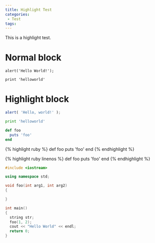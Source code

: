 ```yaml
---
title: Highlight Test
categories:
 - Test
tags:
---
```


This is a highlight test.

# Normal block

```
alert('Hello World!');
```

    print 'helloworld'

# Highlight block

```javascript
alert( 'Hello, world!' );
```

```python
print 'helloworld'
```

```ruby
def foo
  puts 'foo'
end
```

{% highlight ruby %}
def foo
  puts 'foo'
end
{% endhighlight %}

{% highlight ruby linenos %}
def foo
  puts 'foo'
end
{% endhighlight %}

```c++
#include <iostream>

using namespace std;

void foo(int arg1, int arg2)
{

}

int main()
{
  string str;
  foo(1, 2);
  cout << "Hello World" << endl;
  return 0;
}
```


